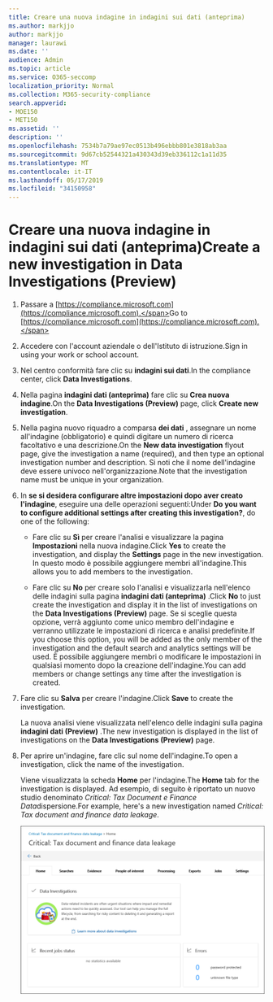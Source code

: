 ```yaml
---
title: Creare una nuova indagine in indagini sui dati (anteprima)
ms.author: markjjo
author: markjjo
manager: laurawi
ms.date: ''
audience: Admin
ms.topic: article
ms.service: O365-seccomp
localization_priority: Normal
ms.collection: M365-security-compliance
search.appverid:
- MOE150
- MET150
ms.assetid: ''
description: ''
ms.openlocfilehash: 7534b7a79ae97ec0513b496ebbb801e3818ab3aa
ms.sourcegitcommit: 9d67cb52544321a430343d39eb336112c1a11d35
ms.translationtype: MT
ms.contentlocale: it-IT
ms.lasthandoff: 05/17/2019
ms.locfileid: "34150958"
---
```

# <a name="create-a-new-investigation-in-data-investigations-preview"></a><span data-ttu-id="c096f-102">Creare una nuova indagine in indagini sui dati (anteprima)</span><span class="sxs-lookup"><span data-stu-id="c096f-102">Create a new investigation in Data Investigations (Preview)</span></span>

1. <span data-ttu-id="c096f-103">Passare a [https://compliance.microsoft.com](https://compliance.microsoft.com).</span><span class="sxs-lookup"><span data-stu-id="c096f-103">Go to [https://compliance.microsoft.com](https://compliance.microsoft.com).</span></span>
    
2. <span data-ttu-id="c096f-104">Accedere con l'account aziendale o dell'Istituto di istruzione.</span><span class="sxs-lookup"><span data-stu-id="c096f-104">Sign in using your work or school account.</span></span>
    
3. <span data-ttu-id="c096f-105">Nel centro conformità fare clic su **indagini sui dati**.</span><span class="sxs-lookup"><span data-stu-id="c096f-105">In the compliance center, click **Data Investigations**.</span></span>
 
4. <span data-ttu-id="c096f-106">Nella pagina **indagini dati (anteprima)** fare clic su **Crea nuova indagine**.</span><span class="sxs-lookup"><span data-stu-id="c096f-106">On the **Data Investigations (Preview)** page, click **Create new investigation**.</span></span>
    
5. <span data-ttu-id="c096f-107">Nella pagina nuovo riquadro a comparsa **dei dati** , assegnare un nome all'indagine (obbligatorio) e quindi digitare un numero di ricerca facoltativo e una descrizione.</span><span class="sxs-lookup"><span data-stu-id="c096f-107">On the **New data investigation** flyout page, give the investigation a name (required), and then type an optional investigation number and description.</span></span> <span data-ttu-id="c096f-108">Si noti che il nome dell'indagine deve essere univoco nell'organizzazione.</span><span class="sxs-lookup"><span data-stu-id="c096f-108">Note that the investigation name must be unique in your organization.</span></span>

6. <span data-ttu-id="c096f-109">In **se si desidera configurare altre impostazioni dopo aver creato l'indagine**, eseguire una delle operazioni seguenti:</span><span class="sxs-lookup"><span data-stu-id="c096f-109">Under **Do you want to configure additional settings after creating this investigation?**, do one of the following:</span></span>

    - <span data-ttu-id="c096f-110">Fare clic su **Sì** per creare l'analisi e visualizzare la pagina **Impostazioni** nella nuova indagine.</span><span class="sxs-lookup"><span data-stu-id="c096f-110">Click **Yes** to create the investigation, and display the **Settings** page in the new investigation.</span></span> <span data-ttu-id="c096f-111">In questo modo è possibile aggiungere membri all'indagine.</span><span class="sxs-lookup"><span data-stu-id="c096f-111">This allows you to add members to the investigation.</span></span>
    
    - <span data-ttu-id="c096f-112">Fare clic su **No** per creare solo l'analisi e visualizzarla nell'elenco delle indagini sulla pagina **indagini dati (anteprima)** .</span><span class="sxs-lookup"><span data-stu-id="c096f-112">Click **No** to just create the investigation and display it in the list of investigations on the **Data Investigations (Preview)** page.</span></span> <span data-ttu-id="c096f-113">Se si sceglie questa opzione, verrà aggiunto come unico membro dell'indagine e verranno utilizzate le impostazioni di ricerca e analisi predefinite.</span><span class="sxs-lookup"><span data-stu-id="c096f-113">If you choose this option, you will be added as the only member of the investigation and the default search and analytics settings will be used.</span></span> <span data-ttu-id="c096f-114">È possibile aggiungere membri o modificare le impostazioni in qualsiasi momento dopo la creazione dell'indagine.</span><span class="sxs-lookup"><span data-stu-id="c096f-114">You can add members or change settings any time after the investigation is created.</span></span>

7. <span data-ttu-id="c096f-115">Fare clic su **Salva** per creare l'indagine.</span><span class="sxs-lookup"><span data-stu-id="c096f-115">Click **Save** to create the investigation.</span></span>

    <span data-ttu-id="c096f-116">La nuova analisi viene visualizzata nell'elenco delle indagini sulla pagina **indagini dati (Preview)** .</span><span class="sxs-lookup"><span data-stu-id="c096f-116">The new investigation is displayed in the list of investigations on the **Data Investigations (Preview)** page.</span></span> 

8. <span data-ttu-id="c096f-117">Per aprire un'indagine, fare clic sul nome dell'indagine.</span><span class="sxs-lookup"><span data-stu-id="c096f-117">To open a investigation, click the name of the investigation.</span></span> 

    <span data-ttu-id="c096f-118">Viene visualizzata la scheda **Home** per l'indagine.</span><span class="sxs-lookup"><span data-stu-id="c096f-118">The **Home** tab for the investigation is displayed.</span></span> <span data-ttu-id="c096f-119">Ad esempio, di seguito è riportato un nuovo studio denominato *Critical: Tax Document e Finance Data*dispersione.</span><span class="sxs-lookup"><span data-stu-id="c096f-119">For example, here's a new investigation named *Critical: Tax document and finance data leakage*.</span></span>

    ![La scheda Home per una nuova indagine in indagini sui dati](../media/NewDataInvestigations.png)
